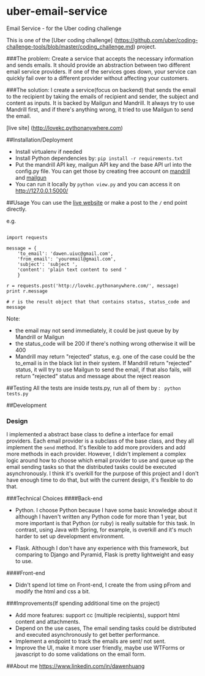 # uber-email-service
Email Service - for the Uber coding challenge

This is one of the [Uber coding challenge] (https://github.com/uber/coding-challenge-tools/blob/master/coding_challenge.md) project.

###The problem:
Create a service that accepts the necessary information and sends emails. It should provide an abstraction between two different email service providers. If one of the services goes down, your service can quickly fail over to a different provider without affecting your customers.


###The solution:
I create a service(focus on backend) that sends the email to the recipient by taking the emails of recipient and sender, the subject and content as inputs.
It is backed by Mailgun and Mandrill. It always try to use Mandrill first, and if there's anything wrong, it tried to use Mailgun to send the email.

[live site] (http://lovekc.pythonanywhere.com)

##Installation/Deployment
* Install virtualenv if needed
* Install Python dependencies by: ```pip install -r requirements.txt```
* Put the mandrill API key, mailgun API key and the base API url into the config.py file. You can get those by creating free account on [mandrill](https://mandrillapp.com/) and [mailgun](http://www.mailgun.com)
* You can run it locally by ```python view.py```  and you can access it on http://127.0.0.1:5000/

##Usage
You can use the [live website](http://lovekc.pythonanywhere.com)  or make a post to the ```/``` end point directly.

e.g.

```

import requests

message = {
    'to_email': 'dawen.uiuc@gmail.com',
    'from_email': 'youremail@gmail.com',
    'subject': 'subject ',
    'content': 'plain text content to send '
    }

r = requests.post('http://lovekc.pythonanywhere.com/', message)
print r.message

# r is the result object that that contains status, status_code and message

```
Note:
* the email may not send immediately, it could be just queue by by Mandrill or Mailgun
* the status_code will be 200 if there's nothing wrong otherwise it will be 400
* Mandrill may return "rejected" status, e.g. one of the case could be the to_email is in the black list in their system. If Mandrill return "rejected" status, it will try to use Mailgun to send the email, if that also fails, will return "rejected" status and message about the reject reason

##Testing
All the tests are inside tests.py, run all of them by : ``` python tests.py```

##Development
### Design
I implemented a abstract base class to define a interface for email providers. Each email provider is a subclass of the base class, and they all implement the ``` send ``` method. It's flexible to add more providers and add more methods in each provider.
However, I didn't implement a complex logic around how to choose which email provider to use and queue up the email sending tasks so that the distributed tasks could be executed asynchronously.
I think it's overkill for the purpose of this project and I don't have enough time to do that, but with the current design, it's flexible to do that.

###Technical Choices
####Back-end

  * Python. I choose Python because I have some basic knowledge about it although I haven't written any Python code for more than 1 year, but more important is that Python (or ruby) is really suitable for this task. In contrast, using Java with Spring, for example, is overkill and it's much harder to set up development environment.

  * Flask. Although I don't have any experience with this framework, but comparing to Django and Pyramid, Flask is pretty lightweight and easy to use.

####Front-end
  * Didn't spend lot time on Front-end, I create the from using pFrom and modify the html and css a bit.

###Improvements(If spending additional time on the project)
  * Add more features: support cc (multiple recipients), support html content and attachments.
  * Depend on the use cases, The email sending tasks could be distributed and executed asynchronously to get better performance.
  * Implement a endpoint to track the  emails are sent/ not sent.
  * Improve the UI,  make it more user friendly, maybe use WTForms or javascript to do some validations on the email form.

##About me
https://www.linkedin.com/in/dawenhuang
